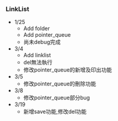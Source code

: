 ### LinkList
* 1/25
  * Add folder
  * Add pointer_queue
  * 尚未debug完成
* 3/4
  * Add linklist
  * del無法執行
  * 修改pointer_queue的新增及印出功能
* 3/5
  * 修改pointer_queue的刪除功能
* 3/8
  * 修改pointer_queue部分bug
* 3/19
  * 新增save功能,修改del功能